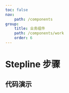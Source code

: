 ```yaml
---
toc: false
nav:
    path: /components
group:
    title: 业务组件
    path: /components/work
    order: 6
---
```


# Stepline 步骤

## 代码演示
